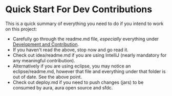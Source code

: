 Quick Start For Dev Contributions
=================================

This is a quick summary of everything you need to do if you intend to work on this project:

- Carefully go through the readme.md file, *especially* everything under [Development and Contribution](https://git.soma.salesforce.com/nmcwilliams/omakase#development-and-contribution).
- If you haven't read the above, stop now and go read it.
- Check out idea/readme.md if you are using IntelliJ (nearly mandatory for any meaningful contribution).
- Alternatively if you are using eclipse, you may notice an eclipse/readme.md, however that file and everything under that folder is out of date. See the above point.
- Check out deploy.md if you need to push changes (jars) to be consumed by aura, aura open source and sfdc.
